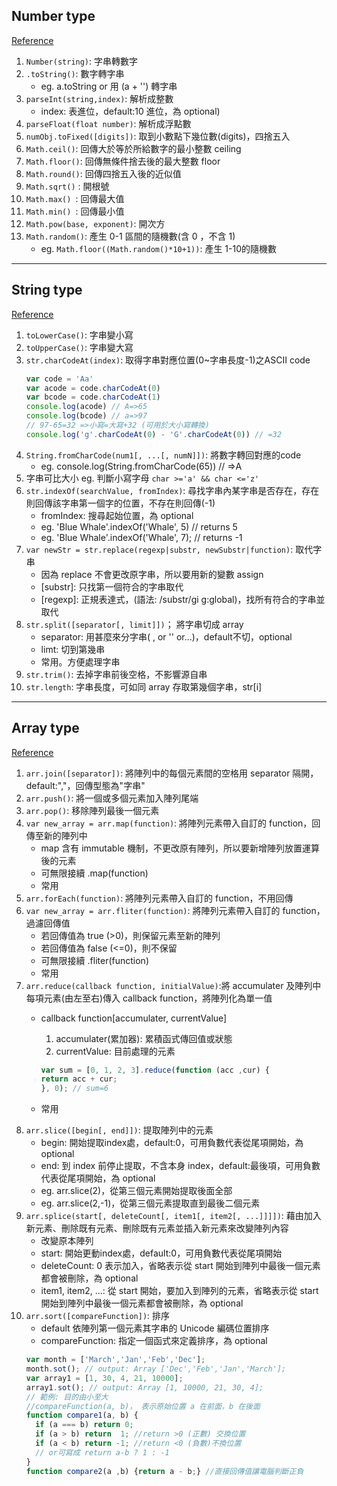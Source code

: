 ## Number type
[Reference](https://developer.mozilla.org/zh-TW/docs/Web/JavaScript/Reference/Global_Objects/Number)
1. `Number(string)`: 字串轉數字
2. `.toString()`: 數字轉字串
    * eg. a.toString or 用 (a + '') 轉字串
3. `parseInt(string,index)`: 解析成整數
   * index: 表進位，default:10 進位，為 optional)
4. `parseFloat(float number)`: 解析成浮點數
5. `numObj.toFixed([digits])`: 取到小數點下幾位數(digits)，四捨五入
6. `Math.ceil()`: 回傳大於等於所給數字的最小整數 ceiling
7. `Math.floor()`: 回傳無條件捨去後的最大整數 floor
8. `Math.round()`: 回傳四捨五入後的近似值
9. `Math.sqrt()` : 開根號
10. `Math.max() `: 回傳最大值
11. `Math.min() `: 回傳最小值
12. `Math.pow(base, exponent)`: 開次方
13. `Math.random()`: 產生 0-1 區間的隨機數(含 0 ，不含 1)
    * eg. `Math.floor((Math.random()*10+1))`: 產生 1-10的隨機數
***

## String type
[Reference](https://developer.mozilla.org/en-US/docs/Web/JavaScript/Reference/Global_Objects/String)
1. `toLowerCase()`: 字串變小寫
2. `toUpperCase()`: 字串變大寫
3. `str.charCodeAt(index)`: 取得字串對應位置(0~字串長度-1)之ASCII code
    ```JavaScript
    var code = 'Aa'
    var acode = code.charCodeAt(0)
    var bcode = code.charCodeAt(1)
    console.log(acode) // A=>65
    console.log(bcode) // a=>97
    // 97-65=32 =>小寫=大寫+32 (可用於大小寫轉換)
    console.log('g'.charCodeAt(0) - 'G'.charCodeAt(0)) // =32
    ```
4. `String.fromCharCode(num1[, ...[, numN]])`: 將數字轉回對應的code
   * eg. console.log(String.fromCharCode(65)) // =>A
5. 字串可比大小 eg. 判斷小寫字母 `char >='a' && char <='z'`
6. `str.indexOf(searchValue, fromIndex)`:  尋找字串內某字串是否存在，存在則回傳該字串第一個字的位置，不存在則回傳(-1)
   * fromIndex: 搜尋起始位置，為 optional
   * eg. 'Blue Whale'.indexOf('Whale', 5) // returns  5
   * eg. 'Blue Whale'.indexOf('Whale', 7); // returns -1
7. `var newStr = str.replace(regexp|substr, newSubstr|function)`: 取代字串
   * 因為 replace 不會更改原字串，所以要用新的變數 assign
   * \[substr\]: 只找第一個符合的字串取代
   * \[regexp\]: 正規表達式，(語法: /substr/gi g:global)，找所有符合的字串並取代
8. `str.split([separator[, limit]])`； 將字串切成 array
   * separator: 用甚麼來分字串( , or '' or...)，default不切，optional
   * limt: 切到第幾串
   * 常用。方便處理字串
9. `str.trim()`: 去掉字串前後空格，不影響源自串
10. `str.length`: 字串長度，可如同 array 存取第幾個字串，str\[i\]
***

## Array type
[Reference](https://developer.mozilla.org/en-US/docs/Web/JavaScript/Reference/Global_Objects/Array)
1. `arr.join([separator])`: 將陣列中的每個元素間的空格用 separator 隔開，default:","，回傳型態為"字串"
2. `arr.push()`: 將一個或多個元素加入陣列尾端
3. `arr.pop()`: 移除陣列最後一個元素
2. `var new_array = arr.map(function)`: 將陣列元素帶入自訂的 function，回傳至新的陣列中
   * map 含有 immutable 機制，不更改原有陣列，所以要新增陣列放置運算後的元素
   * 可無限接續 .map(function)
   * 常用
3. `arr.forEach(function)`: 將陣列元素帶入自訂的 function，不用回傳
4. `var new_array = arr.fliter(function)`: 將陣列元素帶入自訂的 function，過濾回傳值
   * 若回傳值為 true (>0)，則保留元素至新的陣列
   * 若回傳值為 false (<=0)，則不保留
   * 可無限接續 .fliter(function)
   * 常用
5. `arr.reduce(callback function, initialValue)`:將 accumulater 及陣列中每項元素(由左至右)傳入 callback function，將陣列化為單一值
   * callback function[accumulater, currentValue]
     1. accumulater(累加器): 累積函式傳回值或狀態
     2. currentValue: 目前處理的元素

     ```JavaScript
     var sum = [0, 1, 2, 3].reduce(function (acc ,cur) {
     return acc + cur;
     }, 0); // sum=6
     ```
   * 常用
6. `arr.slice([begin[, end]])`: 提取陣列中的元素
   * begin: 開始提取index處，default:0，可用負數代表從尾項開始，為 optional
   * end: 到 index 前停止提取，不含本身 index，default:最後項，可用負數代表從尾項開始，為 optional
   * eg. arr.slice(2)，從第三個元素開始提取後面全部
   * eg. arr.slice(2,-1)，從第三個元素提取直到最後二個元素
7. `arr.splice(start[, deleteCount[, item1[, item2[, ...]]]])`: 藉由加入新元素、刪除既有元素、刪除既有元素並插入新元素來改變陣列內容
   * 改變原本陣列
   * start: 開始更動index處，default:0，可用負數代表從尾項開始
   * deleteCount: 0 表示加入，省略表示從 start 開始到陣列中最後一個元素都會被刪除，為 optional
   * item1, item2, ...: 從 start 開始，要加入到陣列的元素，省略表示從 start 開始到陣列中最後一個元素都會被刪除，為 optional
8. `arr.sort([compareFunction])`: 排序
   * default 依陣列第一個元素其字串的 Unicode 編碼位置排序
   * compareFunction: 指定一個函式來定義排序，為 optional
   ```JavaScript
   var month = ['March','Jan','Feb','Dec'];
   month.sot(); // output: Array ['Dec','Feb','Jan','March'];
   var array1 = [1, 30, 4, 21, 10000];
   array1.sot(); // output: Array [1, 10000, 21, 30, 4];
   // 範例: 目的由小至大
   //compareFunction(a, b)， 表示原始位置 a 在前面，b 在後面
   function compare1(a, b) {
     if (a === b) return 0;
     if (a > b) return  1; //return >0 (正數) 交換位置
     if (a < b) return -1; //return <0 (負數)不換位置
     // or可寫成 return a-b ? 1 : -1
   }
   function compare2(a ,b) {return a - b;} //直接回傳值讓電腦判斷正負
   ```
